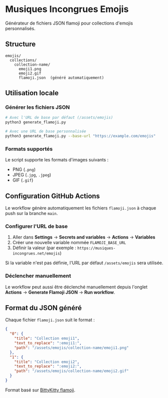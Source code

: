 # Musiques Incongrues Emojis

Générateur de fichiers JSON flamoji pour collections d'emojis personnalisés.

## Structure

```
emojis/
  collections/
    collection-name/
      emoji1.png
      emoji2.gif
      flamoji.json  (généré automatiquement)
```

## Utilisation locale

### Générer les fichiers JSON

```bash
# Avec l'URL de base par défaut (/assets/emojis)
python3 generate_flamoji.py

# Avec une URL de base personnalisée
python3 generate_flamoji.py --base-url "https://example.com/emojis"
```

### Formats supportés

Le script supporte les formats d'images suivants :
- PNG (`.png`)
- JPEG (`.jpg`, `.jpeg`)
- GIF (`.gif`)

## Configuration GitHub Actions

Le workflow génère automatiquement les fichiers `flamoji.json` à chaque push sur la branche `main`.

### Configurer l'URL de base

1. Aller dans **Settings** → **Secrets and variables** → **Actions** → **Variables**
2. Créer une nouvelle variable nommée `FLAMOJI_BASE_URL`
3. Définir la valeur (par exemple : `https://musiques-incongrues.net/emojis`)

Si la variable n'est pas définie, l'URL par défaut `/assets/emojis` sera utilisée.

### Déclencher manuellement

Le workflow peut aussi être déclenché manuellement depuis l'onglet **Actions** → **Generate Flamoji JSON** → **Run workflow**.

## Format du JSON généré

Chaque fichier `flamoji.json` suit le format :

```json
{
  "0": {
    "title": "Collection emoji1",
    "text_to_replace": ":emoji1:",
    "path": "/assets/emojis/collection-name/emoji1.png"
  },
  "1": {
    "title": "Collection emoji2",
    "text_to_replace": ":emoji2:",
    "path": "/assets/emojis/collection-name/emoji2.gif"
  }
}
```

Format basé sur [BittyKitty flamoji](https://github.com/zerosonesfun/BittyKitty/blob/main/dist/icons/flamoji/flamoji.json).
